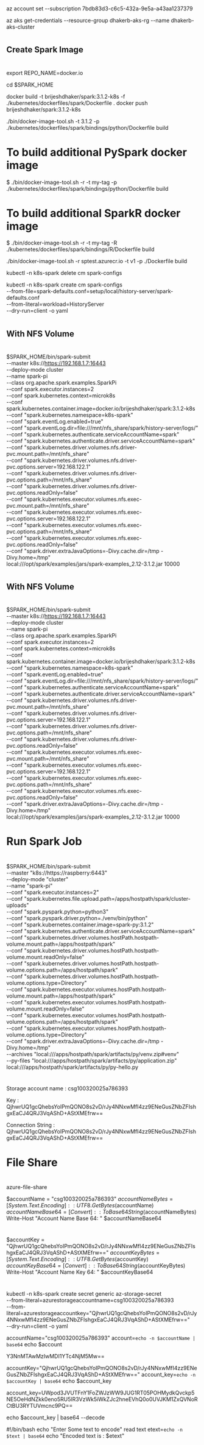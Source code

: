 #
#
#

az account set --subscription 7bdb83d3-c6c5-432a-9e5a-a43aa1237379

az aks get-credentials --resource-group dhakerb-aks-rg --name dhakerb-aks-cluster

#
## Create Spark Image
#

export REPO_NAME=docker.io

cd $SPARK_HOME

docker build -t brijeshdhaker/spark:3.1.2-k8s -f ./kubernetes/dockerfiles/spark/Dockerfile .
docker push brijeshdhaker/spark:3.1.2-k8s

./bin/docker-image-tool.sh -t 3.1.2 -p ./kubernetes/dockerfiles/spark/bindings/python/Dockerfile build

# To build additional PySpark docker image
$ ./bin/docker-image-tool.sh -r <repo> -t my-tag -p ./kubernetes/dockerfiles/spark/bindings/python/Dockerfile build

# To build additional SparkR docker image
$ ./bin/docker-image-tool.sh -r <repo> -t my-tag -R ./kubernetes/dockerfiles/spark/bindings/R/Dockerfile build

./bin/docker-image-tool.sh -r sptest.azurecr.io -t v1 -p ./Dockerfile build


kubectl -n k8s-spark delete cm spark-configs

kubectl -n k8s-spark create cm spark-configs  \
 --from-file=spark-defaults.conf=setup/local/history-server/spark-defaults.conf \
 --from-literal=workload=HistoryServer \
 --dry-run=client -o yaml

#
## With NFS Volume 
#

$SPARK_HOME/bin/spark-submit \
--master k8s://https://192.168.1.7:16443 \
--deploy-mode cluster \
--name spark-pi \
--class org.apache.spark.examples.SparkPi \
--conf spark.executor.instances=2 \
--conf spark.kubernetes.context=microk8s \
--conf spark.kubernetes.container.image=docker.io/brijeshdhaker/spark:3.1.2-k8s \
--conf "spark.kubernetes.namespace=k8s-spark" \
--conf "spark.eventLog.enabled=true" \
--conf "spark.eventLog.dir=file:///mnt/nfs_share/spark/history-server/logs/" \
--conf "spark.kubernetes.authenticate.serviceAccountName=spark" \
--conf "spark.kubernetes.authenticate.driver.serviceAccountName=spark" \
--conf "spark.kubernetes.driver.volumes.nfs.driver-pvc.mount.path=/mnt/nfs_share" \
--conf "spark.kubernetes.driver.volumes.nfs.driver-pvc.options.server=192.168.122.1" \
--conf "spark.kubernetes.driver.volumes.nfs.driver-pvc.options.path=/mnt/nfs_share" \
--conf "spark.kubernetes.driver.volumes.nfs.driver-pvc.options.readOnly=false" \
--conf "spark.kubernetes.executor.volumes.nfs.exec-pvc.mount.path=/mnt/nfs_share" \
--conf "spark.kubernetes.executor.volumes.nfs.exec-pvc.options.server=192.168.122.1" \
--conf "spark.kubernetes.executor.volumes.nfs.exec-pvc.options.path=/mnt/nfs_share" \
--conf "spark.kubernetes.executor.volumes.nfs.exec-pvc.options.readOnly=false" \
--conf "spark.driver.extraJavaOptions=-Divy.cache.dir=/tmp -Divy.home=/tmp" \
local:///opt/spark/examples/jars/spark-examples_2.12-3.1.2.jar  10000


#
## With NFS Volume
#

$SPARK_HOME/bin/spark-submit \
--master k8s://https://192.168.1.7:16443 \
--deploy-mode cluster \
--name spark-pi \
--class org.apache.spark.examples.SparkPi \
--conf spark.executor.instances=2 \
--conf spark.kubernetes.context=microk8s \
--conf spark.kubernetes.container.image=docker.io/brijeshdhaker/spark:3.1.2-k8s \
--conf "spark.kubernetes.namespace=k8s-spark" \
--conf "spark.eventLog.enabled=true" \
--conf "spark.eventLog.dir=file:///mnt/nfs_share/spark/history-server/logs/" \
--conf "spark.kubernetes.authenticate.serviceAccountName=spark" \
--conf "spark.kubernetes.authenticate.driver.serviceAccountName=spark" \
--conf "spark.kubernetes.driver.volumes.nfs.driver-pvc.mount.path=/mnt/nfs_share" \
--conf "spark.kubernetes.driver.volumes.nfs.driver-pvc.options.server=192.168.122.1" \
--conf "spark.kubernetes.driver.volumes.nfs.driver-pvc.options.path=/mnt/nfs_share" \
--conf "spark.kubernetes.driver.volumes.nfs.driver-pvc.options.readOnly=false" \
--conf "spark.kubernetes.executor.volumes.nfs.exec-pvc.mount.path=/mnt/nfs_share" \
--conf "spark.kubernetes.executor.volumes.nfs.exec-pvc.options.server=192.168.122.1" \
--conf "spark.kubernetes.executor.volumes.nfs.exec-pvc.options.path=/mnt/nfs_share" \
--conf "spark.kubernetes.executor.volumes.nfs.exec-pvc.options.readOnly=false" \
--conf "spark.driver.extraJavaOptions=-Divy.cache.dir=/tmp -Divy.home=/tmp" \
local:///opt/spark/examples/jars/spark-examples_2.12-3.1.2.jar  10000


#
# Run Spark Job
#

$SPARK_HOME/bin/spark-submit \
--master "k8s://https://raspberry:6443" \
--deploy-mode "cluster" \
--name "spark-pi" \
--conf "spark.executor.instances=2" \
--conf "spark.kubernetes.file.upload.path=/apps/hostpath/spark/cluster-uploads" \
--conf "spark.pyspark.python=python3" \
--conf "spark.pyspark.driver.python=./venv/bin/python" \
--conf "spark.kubernetes.container.image=spark-py:3.1.2" \
--conf "spark.kubernetes.authenticate.driver.serviceAccountName=spark" \
--conf "spark.kubernetes.driver.volumes.hostPath.hostpath-volume.mount.path=/apps/hostpath/spark" \
--conf "spark.kubernetes.driver.volumes.hostPath.hostpath-volume.mount.readOnly=false" \
--conf "spark.kubernetes.driver.volumes.hostPath.hostpath-volume.options.path=/apps/hostpath/spark" \
--conf "spark.kubernetes.driver.volumes.hostPath.hostpath-volume.options.type=Directory" \
--conf "spark.kubernetes.executor.volumes.hostPath.hostpath-volume.mount.path=/apps/hostpath/spark" \
--conf "spark.kubernetes.executor.volumes.hostPath.hostpath-volume.mount.readOnly=false" \
--conf "spark.kubernetes.executor.volumes.hostPath.hostpath-volume.options.path=/apps/hostpath/spark" \
--conf "spark.kubernetes.executor.volumes.hostPath.hostpath-volume.options.type=Directory" \
--conf "spark.driver.extraJavaOptions=-Divy.cache.dir=/tmp -Divy.home=/tmp" \
--archives "local:///apps/hostpath/spark/artifacts/py/venv.zip#venv" \
--py-files "local:///apps/hostpath/spark/artifacts/py/application.zip" \
local:///apps/hostpath/spark/artifacts/py/py-hello.py


#
#
#

Storage account name : csg100320025a786393

Key : QjhwrUQ1gcQhebsYoIPmQONO8s2vD/rJy4NNxwMfI4zz9ENeGusZNbZFIshgxEaCJ4QRJ3VqAShD+AStXMEfrw==

Connection String : QjhwrUQ1gcQhebsYoIPmQONO8s2vD/rJy4NNxwMfI4zz9ENeGusZNbZFIshgxEaCJ4QRJ3VqAShD+AStXMEfrw==

#
# File Share
#

azure-file-share


$accountName = "csg100320025a786393"
$accountNameBytes = [System.Text.Encoding]::UTF8.GetBytes($accountName)
$accountNameBase64 = [Convert]::ToBase64String($accountNameBytes)
Write-Host "Account Name Base 64: " $accountNameBase64

#
#
#

$accountKey = "QjhwrUQ1gcQhebsYoIPmQONO8s2vD/rJy4NNxwMfI4zz9ENeGusZNbZFIshgxEaCJ4QRJ3VqAShD+AStXMEfrw=="
$accountKeyBytes = [System.Text.Encoding]::UTF8.GetBytes($accountKey)
$accountKeyBase64 = [Convert]::ToBase64String($accountKeyBytes)
Write-Host "Account Name Key 64: " $accountKeyBase64

#
#
#

kubectl -n k8s-spark create secret generic az-storage-secret \
 --from-literal=azurestorageaccountname=csg100320025a786393 \
 --from-literal=azurestorageaccountkey="QjhwrUQ1gcQhebsYoIPmQONO8s2vD/rJy4NNxwMfI4zz9ENeGusZNbZFIshgxEaCJ4QRJ3VqAShD+AStXMEfrw==" \
 --dry-run=client -o yaml


accountName="csg100320025a786393"
account=`echo -n $accountName | base64`
echo $account

Y3NnMTAwMzIwMDI1YTc4NjM5Mw==

accountKey="QjhwrUQ1gcQhebsYoIPmQONO8s2vD/rJy4NNxwMfI4zz9ENeGusZNbZFIshgxEaCJ4QRJ3VqAShD+AStXMEfrw=="
account_key=`echo -n $accountKey | base64`
echo $account_key

account_key=UWpod3JVUTFnY1FoZWJzWW9JUG1RT05POHMydkQvckp5NE5OeHdNZkk0eno5RU5lR3VzWk5iWkZJc2hneEVhQ0o0UVJKM1ZxQVNoRCtBU3RYTUVmcnc9PQ==

echo $account_key | base64 --decode

#!/bin/bash
echo "Enter Some text to encode"
read text
etext=`echo -n $text | base64`
echo "Encoded text is : $etext"
